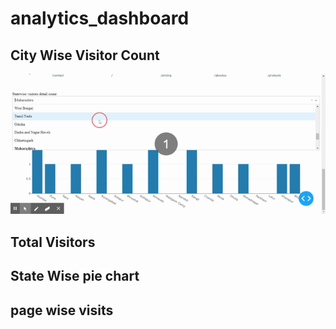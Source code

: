 # analytics_dashboard


## City Wise Visitor Count

![](Dash.gif)



## Total Visitors

## State Wise pie chart



## page wise visits
